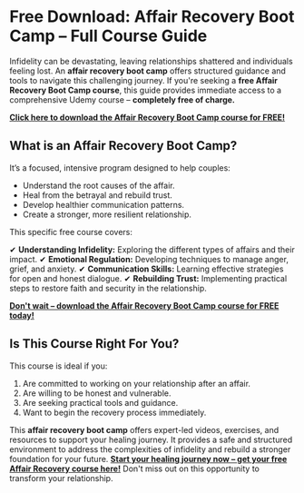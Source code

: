 # Free Download: Affair Recovery Boot Camp – Full Course Guide

Infidelity can be devastating, leaving relationships shattered and individuals feeling lost. An **affair recovery boot camp** offers structured guidance and tools to navigate this challenging journey. If you're seeking a **free Affair Recovery Boot Camp course**, this guide provides immediate access to a comprehensive Udemy course – **completely free of charge.**

[**Click here to download the Affair Recovery Boot Camp course for FREE!**](https://udemywork.com/affair-recovery-boot-camp)

## What is an Affair Recovery Boot Camp?

It’s a focused, intensive program designed to help couples:

*   Understand the root causes of the affair.
*   Heal from the betrayal and rebuild trust.
*   Develop healthier communication patterns.
*   Create a stronger, more resilient relationship.

This specific free course covers:

✔ **Understanding Infidelity:** Exploring the different types of affairs and their impact.
✔ **Emotional Regulation:** Developing techniques to manage anger, grief, and anxiety.
✔ **Communication Skills:** Learning effective strategies for open and honest dialogue.
✔ **Rebuilding Trust:** Implementing practical steps to restore faith and security in the relationship.

[**Don't wait – download the Affair Recovery Boot Camp course for FREE today!**](https://udemywork.com/affair-recovery-boot-camp)

## Is This Course Right For You?

This course is ideal if you:

1.  Are committed to working on your relationship after an affair.
2.  Are willing to be honest and vulnerable.
3.  Are seeking practical tools and guidance.
4. Want to begin the recovery process immediately.

This **affair recovery boot camp** offers expert-led videos, exercises, and resources to support your healing journey. It provides a safe and structured environment to address the complexities of infidelity and rebuild a stronger foundation for your future. **[Start your healing journey now – get your free Affair Recovery course here!](https://udemywork.com/affair-recovery-boot-camp)** Don't miss out on this opportunity to transform your relationship.

